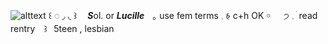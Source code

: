 ![alttext](https://i.ibb.co/LkJDGXX/ezgif-5-db8ac07f21.gif)
꒰ ◌ ◞  ◟ ꒱ㅤ ***S***ol. or ***Lucille***ㅤ｡ use fem terms   𓈒 𑂯   c+h OK ￮⠀⠀੭    𓈒     ׄ    read rentry    ⠀꒱⠀5teen , lesbian
